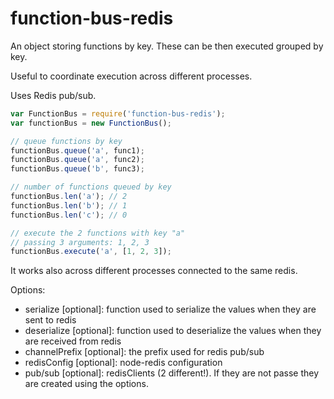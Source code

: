 function-bus-redis
==================
An object storing functions by key. These can be then executed grouped by key.

Useful to coordinate execution across different processes.

Uses Redis pub/sub.

```js
var FunctionBus = require('function-bus-redis');
var functionBus = new FunctionBus();

// queue functions by key
functionBus.queue('a', func1);
functionBus.queue('a', func2);
functionBus.queue('b', func3);

// number of functions queued by key
functionBus.len('a'); // 2
functionBus.len('b'); // 1
functionBus.len('c'); // 0

// execute the 2 functions with key "a"
// passing 3 arguments: 1, 2, 3
functionBus.execute('a', [1, 2, 3]);
```
It works also across different processes connected to the same redis.

Options:
* serialize [optional]: function used to serialize the values when they are sent to redis
* deserialize [optional]: function used to deserialize the values when they are received from redis
* channelPrefix [optional]: the prefix used for redis pub/sub
* redisConfig [optional]: node-redis configuration
* pub/sub [optional]: redisClients (2 different!). If they are not passe they are created using the options.
